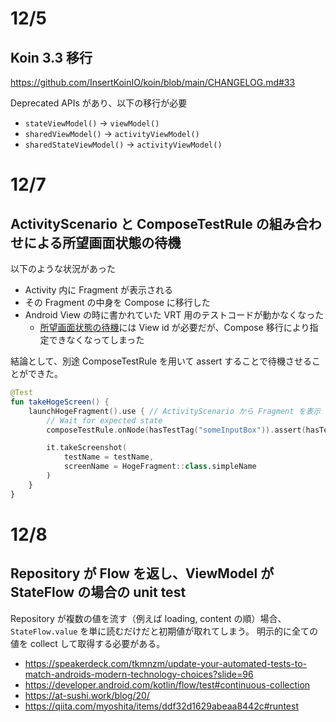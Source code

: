 # 12/5
## Koin 3.3 移行
https://github.com/InsertKoinIO/koin/blob/main/CHANGELOG.md#33

Deprecated APIs があり、以下の移行が必要
- `stateViewModel()` -> `viewModel()`
- `sharedViewModel()` -> `activityViewModel()`
- `sharedStateViewModel()` -> `activityViewModel()`

# 12/7
## ActivityScenario と ComposeTestRule の組み合わせによる所望画面状態の待機
以下のような状況があった
- Activity 内に Fragment が表示される
- その Fragment の中身を Compose に移行した
- Android View の時に書かれていた VRT 用のテストコードが動かなくなった
  - [所望画面状態の待機](https://blog.studysapuri.jp/entry/2022-03-22/android-vrt-tips-2)には View id が必要だが、Compose 移行により指定できなくなってしまった

結論として、別途 ComposeTestRule を用いて assert することで待機させることができた。
```kt
@Test
fun takeHogeScreen() {
    launchHogeFragment().use { // ActivityScenario から Fragment を表示
        // Wait for expected state
        composeTestRule.onNode(hasTestTag("someInputBox")).assert(hasText("名前を入力して下さい"))

        it.takeScreenshot(
            testName = testName,
            screenName = HogeFragment::class.simpleName
        )
    }
}
```

# 12/8
## Repository が Flow を返し、ViewModel が StateFlow の場合の unit test
Repository が複数の値を流す（例えば loading, content の順）場合、`StateFlow.value` を単に読むだけだと初期値が取れてしまう。
明示的に全ての値を collect して取得する必要がある。

- https://speakerdeck.com/tkmnzm/update-your-automated-tests-to-match-androids-modern-technology-choices?slide=96
- https://developer.android.com/kotlin/flow/test#continuous-collection
- https://at-sushi.work/blog/20/
- https://qiita.com/myoshita/items/ddf32d1629abeaa8442c#runtest